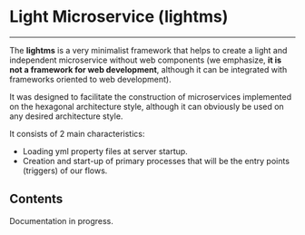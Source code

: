 # Light Microservice (lightms)

---

The **lightms** is a very minimalist framework that helps to create a light and independent microservice without web components (we emphasize, **it is not a framework for web development**, although it can be integrated with frameworks oriented to web development).

It was designed to facilitate the construction of microservices implemented on the hexagonal architecture style, although it can obviously be used on any desired architecture style.

It consists of 2 main characteristics:
- Loading yml property files at server startup.
-  Creation and start-up of primary processes that will be the entry points (triggers) of our flows.

## Contents

Documentation in progress.